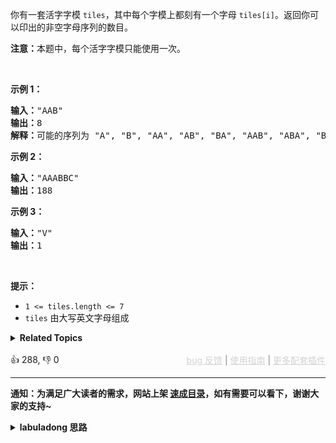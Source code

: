 <p>你有一套活字字模&nbsp;<code>tiles</code>，其中每个字模上都刻有一个字母&nbsp;<code>tiles[i]</code>。返回你可以印出的非空字母序列的数目。</p>

<p><strong>注意：</strong>本题中，每个活字字模只能使用一次。</p>

<p>&nbsp;</p>

<p><strong>示例 1：</strong></p>

<pre>
<strong>输入：</strong>"AAB"
<strong>输出：</strong>8
<strong>解释：</strong>可能的序列为 "A", "B", "AA", "AB", "BA", "AAB", "ABA", "BAA"。
</pre>

<p><strong>示例 2：</strong></p>

<pre>
<strong>输入：</strong>"AAABBC"
<strong>输出：</strong>188
</pre>

<p><strong>示例 3：</strong></p>

<pre>
<strong>输入：</strong>"V"
<strong>输出：</strong>1</pre>

<p>&nbsp;</p>

<p><strong>提示：</strong></p>

<ul> 
 <li><code>1 &lt;= tiles.length &lt;= 7</code></li> 
 <li><code>tiles</code> 由大写英文字母组成</li> 
</ul>

<details><summary><strong>Related Topics</strong></summary>哈希表 | 字符串 | 回溯 | 计数</details><br>

<div>👍 288, 👎 0<span style='float: right;'><span style='color: gray;'><a href='https://github.com/labuladong/fucking-algorithm/issues' target='_blank' style='color: lightgray;text-decoration: underline;'>bug 反馈</a> | <a href='https://labuladong.online/algo/fname.html?fname=jb插件简介' target='_blank' style='color: lightgray;text-decoration: underline;'>使用指南</a> | <a href='https://labuladong.online/algo/' target='_blank' style='color: lightgray;text-decoration: underline;'>更多配套插件</a></span></span></div>

<div id="labuladong"><hr>

**通知：为满足广大读者的需求，网站上架 [速成目录](https://labuladong.online/algo/intro/quick-learning-plan/)，如有需要可以看下，谢谢大家的支持~**

<details><summary><strong>labuladong 思路</strong></summary>


<div id="labuladong_solution_zh">

## 基本思路

这个题其实就是前文 [回溯算法秒杀所有排列组合子集问题](https://labuladong.online/algo/essential-technique/permutation-combination-subset-all-in-one/) 中讲到的元素可重不可复选的排列问题。

只不过前文我讲的是全排列，而这道题问的不是全排列，而是普通排列。

全排列的意思是，比方说我输入 `AAB`，那么输出的结果是 `AAB, ABA, BAA`，即每个元素都要参与到排列中。

而普通排列的意思是，比方说我输入 `AAB`，那么输出的结果是 `A, B, AA, AB, BA, BB, AAA, AAB, ABA, BAA`，即并非每个元素都要参与到排列中。

所以关键的区别在哪里呢？就在于收集结果的时机。用 [回溯算法秒杀所有排列组合子集问题](https://labuladong.online/algo/essential-technique/permutation-combination-subset-all-in-one/) 中全排列的递归树举例：

![](https://labuladong.online/algo/images/permutation/7.jpeg)

**我们计算全排列时，只收集最底层叶子节点上的值。而这道题，我们收集所有节点上的值**。

所以你把前文解决的元素可重不可复选的全排列代码 copy 过来稍微改一下，在前序位置收集节点，就可以解决这道题了，具体看我的代码吧。

**详细题解**：
  - [【练习】回溯算法经典习题 II](https://labuladong.online/algo/problem-set/backtrack-ii/)

</div>





<div id="solution">

## 解法代码



<div class="tab-panel"><div class="tab-nav">
<button data-tab-item="cpp" class="tab-nav-button btn " data-tab-group="default" onclick="switchTab(this)">cpp🤖</button>

<button data-tab-item="python" class="tab-nav-button btn " data-tab-group="default" onclick="switchTab(this)">python🤖</button>

<button data-tab-item="java" class="tab-nav-button btn active" data-tab-group="default" onclick="switchTab(this)">java🟢</button>

<button data-tab-item="go" class="tab-nav-button btn " data-tab-group="default" onclick="switchTab(this)">go🤖</button>

<button data-tab-item="javascript" class="tab-nav-button btn " data-tab-group="default" onclick="switchTab(this)">javascript🤖</button>
</div><div class="tab-content">
<div data-tab-item="cpp" class="tab-item " data-tab-group="default"><div class="highlight">

```cpp
// 注意：cpp 代码由 chatGPT🤖 根据我的 java 代码翻译。
// 本代码的正确性已通过力扣验证，如有疑问，可以对照 java 代码查看。

#include <vector>
#include <string>
#include <algorithm>

using namespace std;

class Solution {
public:
    int res = 0;
    vector<bool> used;

    int numTilePossibilities(string s) {
        vector<char> nums(s.begin(), s.end());
        // 先排序，让相同的元素靠在一起
        sort(nums.begin(), nums.end());
        used = vector<bool>(nums.size(), false);
        backtrack(nums);
        return res - 1;
    }

    void backtrack(vector<char>& nums) {
        res++;

        for (int i = 0; i < nums.size(); i++) {
            if (used[i]) {
                continue;
            }
            // 新添加的剪枝逻辑，固定相同的元素在排列中的相对位置
            if (i > 0 && nums[i] == nums[i - 1] && !used[i - 1]) {
                continue;
            }
            used[i] = true;
            backtrack(nums);
            used[i] = false;
        }
    }
};
```

</div></div>

<div data-tab-item="python" class="tab-item " data-tab-group="default"><div class="highlight">

```python
# 注意：python 代码由 chatGPT🤖 根据我的 java 代码翻译。
# 本代码的正确性已通过力扣验证，如有疑问，可以对照 java 代码查看。

class Solution:

    def __init__(self):
        self.res = 0
        self.used = None

    def numTilePossibilities(self, s: str) -> int:
        # 先排序，让相同的元素靠在一起
        nums = sorted(s)
        self.used = [False] * len(nums)
        self.backtrack(nums)
        return self.res - 1

    def backtrack(self, nums):
        self.res += 1

        for i in range(len(nums)):
            if self.used[i]:
                continue
            # 新添加的剪枝逻辑，固定相同的元素在排列中的相对位置
            if i > 0 and nums[i] == nums[i - 1] and not self.used[i - 1]:
                continue
            self.used[i] = True
            self.backtrack(nums)
            self.used[i] = False
```

</div></div>

<div data-tab-item="java" class="tab-item active" data-tab-group="default"><div class="highlight">

```java
class Solution {

    int res = 0;
    boolean[] used;

    public int numTilePossibilities(String s) {
        char[] nums = s.toCharArray();
        // 先排序，让相同的元素靠在一起
        Arrays.sort(nums);
        used = new boolean[nums.length];
        backtrack(nums);
        return res - 1;
    }

    void backtrack(char[] nums) {
        res++;

        for (int i = 0; i < nums.length; i++) {
            if (used[i]) {
                continue;
            }
            // 新添加的剪枝逻辑，固定相同的元素在排列中的相对位置
            if (i > 0 && nums[i] == nums[i - 1] && !used[i - 1]) {
                continue;
            }
            used[i] = true;
            backtrack(nums);
            used[i] = false;
        }
    }
}
```

</div></div>

<div data-tab-item="go" class="tab-item " data-tab-group="default"><div class="highlight">

```go
// 注意：go 代码由 chatGPT🤖 根据我的 java 代码翻译。
// 本代码的正确性已通过力扣验证，如有疑问，可以对照 java 代码查看。

func numTilePossibilities(s string) int {
    nums := []rune(s)
    // 先排序，让相同的元素靠在一起
    sort.Slice(nums, func(i, j int) bool { return nums[i] < nums[j] })
    used := make([]bool, len(nums))
    res := 0
    backtrack(nums, used, &res)
    return res - 1
}

// backtrack is a helper function for numTilePossibilities
func backtrack(nums []rune, used []bool, res *int) {
    *res++

    for i := 0; i < len(nums); i++ {
        if used[i] {
            continue
        }
        // 新添加的剪枝逻辑，固定相同的元素在排列中的相对位置
        if i > 0 && nums[i] == nums[i-1] && !used[i-1] {
            continue
        }
        used[i] = true
        backtrack(nums, used, res)
        used[i] = false
    }
}
```

</div></div>

<div data-tab-item="javascript" class="tab-item " data-tab-group="default"><div class="highlight">

```javascript
// 注意：javascript 代码由 chatGPT🤖 根据我的 java 代码翻译。
// 本代码的正确性已通过力扣验证，如有疑问，可以对照 java 代码查看。

var numTilePossibilities = function(s) {
    let res = 0;
    let used = new Array(s.length).fill(false);
    let track = []

    // Convert the string to an array of characters and sort it
    // 先排序，让相同的元素靠在一起
    let nums = Array.from(s).sort();

    // @visualize status(track.toString())
    function backtrack(nums) {
        res++;

        for (let i = 0; i < nums.length; i++) {
            if (used[i]) {
                continue;
            }
            // 新添加的剪枝逻辑，固定相同的元素在排列中的相对位置
            if (i > 0 && nums[i] === nums[i - 1] && !used[i - 1]) {
                continue;
            }
            // @visualize choose("choose " + nums[i])
            track.push(nums[i]);
            used[i] = true;
            backtrack(nums);
            // @visualize unchoose()
            track.pop();
            used[i] = false;
        }
    }

    backtrack(nums);
    return res - 1;
};
```

</div></div>
</div></div>

<hr /><details open hint-container details><summary style="font-size: medium"><strong>🥳🥳 算法可视化 🥳🥳</strong></summary><div id="data_letter-tile-possibilities"  category="leetcode" ></div><div class="resizable aspect-ratio-container" style="height: 100%;">
<div id="iframe_letter-tile-possibilities"></div></div>
</details><hr /><br />

</div>
</details>
</div>

